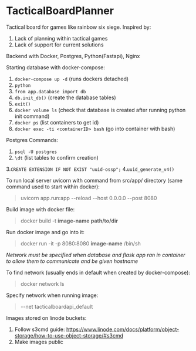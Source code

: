 # TacticalBoardPlanner
Tactical board for games like rainbow six siege. 
Inspired by:
1. Lack of planning within tactical games
2. Lack of support for current solutions

Backend with Docker, Postgres, Python(Fastapi), Nginx

Starting database with docker-compose:
1. ```docker-compose up -d``` (runs dockers detached)
2. ```python```
3. ```from app.database import db```
4. ```db.init_db()``` (create the database tables)
5. ```exit()```
6. ```docker volume ls``` (check that database is created after running python init command)
7. ```docker ps``` (list containers to get id)
8. ```docker exec -ti <containerID> bash``` (go into container with bash)

Postgres Commands:
1. ```psql -U postgres```
2. `````\dt````` (list tables to confirm creation)

3.```CREATE EXTENSION IF NOT EXIST "uuid-ossp";```
4.```uuid_generate_v4()```

To run local server uvicorn with command from src/app/ directory (same command used to start within docker):
> uvicorn app.run:app --reload --host 0.0.0.0 --post 8080

Build image with docker file:
> docker build -t **image-name** **path/to/dir**

Run docker image and go into it:
> docker run -it -p 8080:8080 **image-name** /bin/sh
>
*Network must be specified when database and flask app ran in container to
allow them to communicate and be given hostname*

To find network (usually ends in default when created by docker-compose):
> docker network ls

Specify network when running image: 
> --net tacticalboardapi_default

Images stored on linode buckets:
1. Follow s3cmd guide: https://www.linode.com/docs/platform/object-storage/how-to-use-object-storage/#s3cmd
2. Make images public
